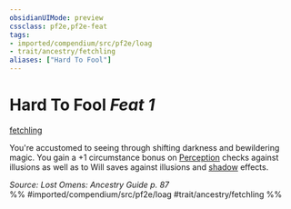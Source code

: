 ```yaml
---
obsidianUIMode: preview
cssclass: pf2e,pf2e-feat
tags:
- imported/compendium/src/pf2e/loag
- trait/ancestry/fetchling
aliases: ["Hard To Fool"]
---
```

# Hard To Fool  *Feat 1*  
[fetchling](fetchling-b2.md)  


You're accustomed to seeing through shifting darkness and bewildering magic. You gain a +1 circumstance bonus on [Perception](../skills.md#Perception) checks against illusions as well as to Will saves against illusions and [shadow](rules/traits/shadow.md) effects.

*Source: Lost Omens: Ancestry Guide p. 87*  
%% #imported/compendium/src/pf2e/loag #trait/ancestry/fetchling %%